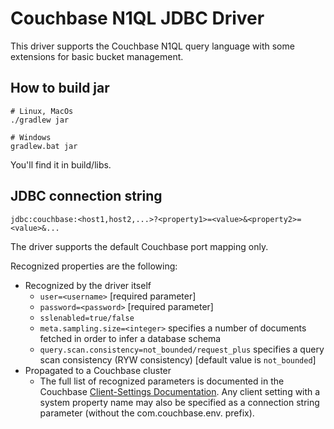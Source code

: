 # Couchbase N1QL JDBC Driver

This driver supports the Couchbase N1QL query language with some extensions for basic bucket management. 

## How to build jar
```
# Linux, MacOs
./gradlew jar

# Windows
gradlew.bat jar
```

You'll find it in build/libs.

## JDBC connection string

```
jdbc:couchbase:<host1,host2,...>?<property1>=<value>&<property2>=<value>&...
```

The driver supports the default Couchbase port mapping only.

Recognized properties are the following:
  * Recognized by the driver itself
      * `user=<username>` [required parameter]
      * `password=<password>` [required parameter]
      * `sslenabled=true/false`
      * `meta.sampling.size=<integer>` specifies a number of documents fetched in order to infer a database schema
      * `query.scan.consistency=not_bounded/request_plus` specifies a query scan consistency (RYW consistency) [default value is `not_bounded`]
  * Propagated to a Couchbase cluster
      * The full list of recognized parameters is documented in the Couchbase [Client-Settings Documentation](https://docs.couchbase.com/java-sdk/current/ref/client-settings.html).
      Any client setting with a system property name may also be specified as a connection string parameter (without the com.couchbase.env. prefix).
